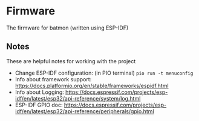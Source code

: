 # Firmware

The firmware for batmon (written using ESP-IDF)

## Notes

These are helpful notes for working with the project 

 - Change ESP-IDF configuration: (in PIO terminal) ```pio run -t menuconfig```
 - Info about framework support: https://docs.platformio.org/en/stable/frameworks/espidf.html
 - Info about Logging: https://docs.espressif.com/projects/esp-idf/en/latest/esp32/api-reference/system/log.html
 - ESP-IDF GPIO doc: https://docs.espressif.com/projects/esp-idf/en/latest/esp32/api-reference/peripherals/gpio.html
 